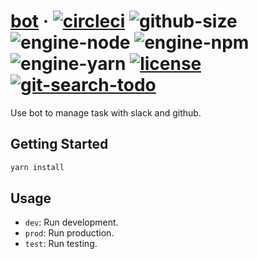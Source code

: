 # [bot][website] · <!-- badges.start -->[![circleci][circleci-image]][circleci-link] ![github-size][github-size-image] ![engine-node][engine-node-image] ![engine-npm][engine-npm-image] ![engine-yarn][engine-yarn-image] [![license][license-image]][license-link] [![git-search-todo][git-search-todo-image]][git-search-todo-link]

[circleci-image]: https://img.shields.io/circleci/project/github/cat-org/bot/master.svg
[circleci-link]: https://circleci.com/gh/cat-org/bot
[github-size-image]: https://img.shields.io/github/repo-size/cat-org/bot.svg
[engine-node-image]: https://img.shields.io/badge/node-%3E=%2012.7.0-green.svg
[engine-npm-image]: https://img.shields.io/badge/npm-%3E=%206.10.0-green.svg
[engine-yarn-image]: https://img.shields.io/badge/yarn-%3E=%201.17.3-green.svg
[license-image]: https://img.shields.io/github/license/cat-org/bot.svg
[license-link]: ./LICENSE
[git-search-todo-image]: https://img.shields.io/github/search/cat-org/core/todo+-language:markdown?label=todo
[git-search-todo-link]: https://github.com/cat-org/core/search?q=todo+-language:markdown&unscoped_q=todo+-language:markdown

<!-- badges.end -->

[website]: https://cat-org.github.io/core/bot

Use bot to manage task with slack and github.

## Getting Started

```sh
yarn install
```

## Usage

- `dev`: Run development.
- `prod`: Run production.
- `test`: Run testing.
